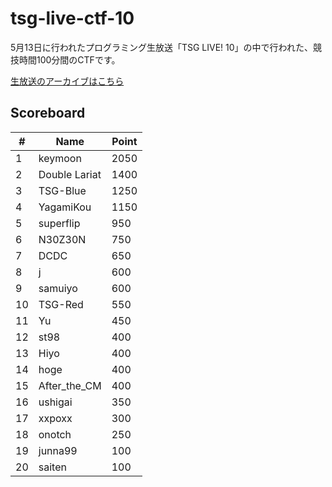 # tsg-live-ctf-10
5月13日に行われたプログラミング生放送「TSG LIVE! 10」の中で行われた、競技時間100分間のCTFです。

[生放送のアーカイブはこちら](https://www.youtube.com/watch?v=RvMF4u1Ifgc)

##

## Scoreboard

|#  |Name|Point|
|---|----|-----|
|1|keymoon|2050
|2|Double Lariat|1400
|3|TSG-Blue|1250
|4|YagamiKou|1150
|5|superflip|950
|6|N30Z30N|750
|7|DCDC|650
|8|j|600
|9|samuiyo|600
|10|TSG-Red|550
|11|Yu|450
|12|st98|400
|13|Hiyo|400
|14|hoge|400
|15|After_the_CM|400
|16|ushigai|350
|17|xxpoxx|300
|18|onotch|250
|19|junna99|100
|20|saiten|100

